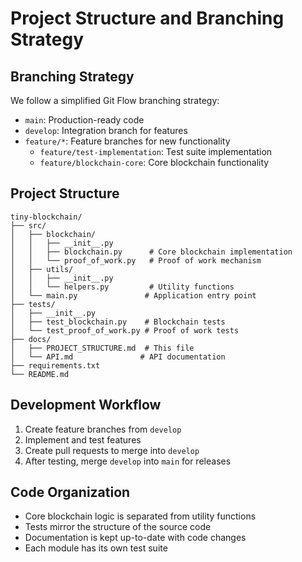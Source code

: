 # Project Structure and Branching Strategy

## Branching Strategy

We follow a simplified Git Flow branching strategy:

- `main`: Production-ready code
- `develop`: Integration branch for features
- `feature/*`: Feature branches for new functionality
  - `feature/test-implementation`: Test suite implementation
  - `feature/blockchain-core`: Core blockchain functionality

## Project Structure

```
tiny-blockchain/
├── src/
│   ├── blockchain/
│   │   ├── __init__.py
│   │   ├── blockchain.py      # Core blockchain implementation
│   │   └── proof_of_work.py   # Proof of work mechanism
│   ├── utils/
│   │   ├── __init__.py
│   │   └── helpers.py         # Utility functions
│   └── main.py               # Application entry point
├── tests/
│   ├── __init__.py
│   ├── test_blockchain.py    # Blockchain tests
│   └── test_proof_of_work.py # Proof of work tests
├── docs/
│   ├── PROJECT_STRUCTURE.md  # This file
│   └── API.md               # API documentation
├── requirements.txt
└── README.md
```

## Development Workflow

1. Create feature branches from `develop`
2. Implement and test features
3. Create pull requests to merge into `develop`
4. After testing, merge `develop` into `main` for releases

## Code Organization

- Core blockchain logic is separated from utility functions
- Tests mirror the structure of the source code
- Documentation is kept up-to-date with code changes
- Each module has its own test suite 